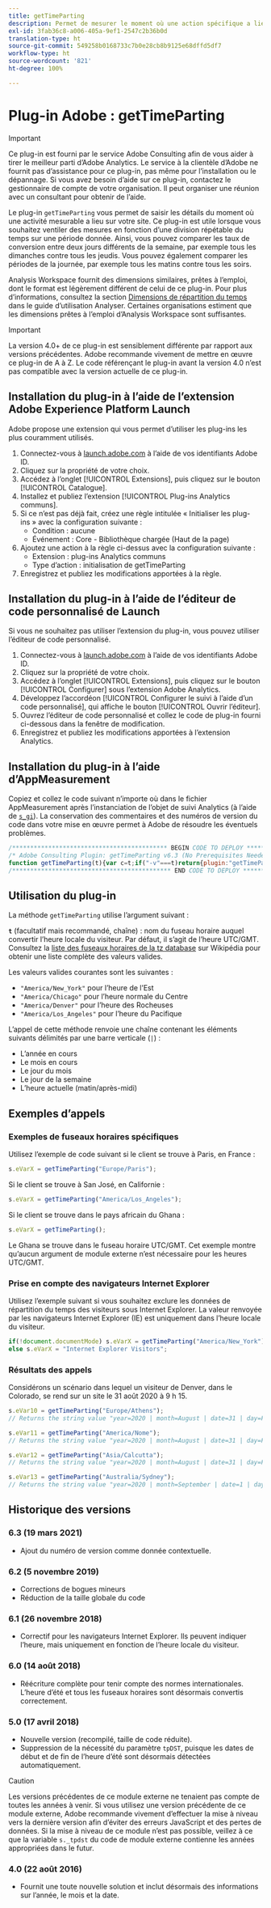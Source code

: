 ```yaml
---
title: getTimeParting
description: Permet de mesurer le moment où une action spécifique a lieu.
exl-id: 3fab36c8-a006-405a-9ef1-2547c2b36b0d
translation-type: ht
source-git-commit: 549258b0168733c7b0e28cb8b9125e68dffd5df7
workflow-type: ht
source-wordcount: '821'
ht-degree: 100%

---
```


# Plug-in Adobe : getTimeParting

>[!IMPORTANT]
>
>Ce plug-in est fourni par le service Adobe Consulting afin de vous aider à tirer le meilleur parti d’Adobe Analytics. Le service à la clientèle d’Adobe ne fournit pas d’assistance pour ce plug-in, pas même pour l’installation ou le dépannage. Si vous avez besoin d’aide sur ce plug-in, contactez le gestionnaire de compte de votre organisation. Il peut organiser une réunion avec un consultant pour obtenir de l’aide.

Le plug-in `getTimeParting` vous permet de saisir les détails du moment où une activité mesurable a lieu sur votre site. Ce plug-in est utile lorsque vous souhaitez ventiler des mesures en fonction d’une division répétable du temps sur une période donnée. Ainsi, vous pouvez comparer les taux de conversion entre deux jours différents de la semaine, par exemple tous les dimanches contre tous les jeudis. Vous pouvez également comparer les périodes de la journée, par exemple tous les matins contre tous les soirs.

Analysis Workspace fournit des dimensions similaires, prêtes à l’emploi, dont le format est légèrement différent de celui de ce plug-in. Pour plus d’informations, consultez la section [Dimensions de répartition du temps](/help/analyze/analysis-workspace/components/dimensions/time-parting-dimensions.md) dans le guide d’utilisation Analyser. Certaines organisations estiment que les dimensions prêtes à l’emploi d’Analysis Workspace sont suffisantes.

>[!IMPORTANT]
>
>La version 4.0+ de ce plug-in est sensiblement différente par rapport aux versions précédentes. Adobe recommande vivement de mettre en œuvre ce plug-in de A à Z. Le code référençant le plug-in avant la version 4.0 n’est pas compatible avec la version actuelle de ce plug-in.

## Installation du plug-in à l’aide de l’extension Adobe Experience Platform Launch

Adobe propose une extension qui vous permet d’utiliser les plug-ins les plus couramment utilisés.

1. Connectez-vous à [launch.adobe.com](https://launch.adobe.com) à l’aide de vos identifiants Adobe ID.
1. Cliquez sur la propriété de votre choix.
1. Accédez à l’onglet [!UICONTROL Extensions], puis cliquez sur le bouton [!UICONTROL Catalogue].
1. Installez et publiez l’extension [!UICONTROL Plug-ins Analytics communs].
1. Si ce n’est pas déjà fait, créez une règle intitulée « Initialiser les plug-ins » avec la configuration suivante :
   * Condition : aucune
   * Événement : Core - Bibliothèque chargée (Haut de la page)
1. Ajoutez une action à la règle ci-dessus avec la configuration suivante :
   * Extension : plug-ins Analytics communs
   * Type d’action : initialisation de getTimeParting
1. Enregistrez et publiez les modifications apportées à la règle.

## Installation du plug-in à l’aide de l’éditeur de code personnalisé de Launch

Si vous ne souhaitez pas utiliser l’extension du plug-in, vous pouvez utiliser l’éditeur de code personnalisé.

1. Connectez-vous à [launch.adobe.com](https://launch.adobe.com) à l’aide de vos identifiants Adobe ID.
1. Cliquez sur la propriété de votre choix.
1. Accédez à l’onglet [!UICONTROL Extensions], puis cliquez sur le bouton [!UICONTROL Configurer] sous l’extension Adobe Analytics.
1. Développez l’accordéon [!UICONTROL Configurer le suivi à l’aide d’un code personnalisé], qui affiche le bouton [!UICONTROL Ouvrir l’éditeur].
1. Ouvrez l’éditeur de code personnalisé et collez le code de plug-in fourni ci-dessous dans la fenêtre de modification.
1. Enregistrez et publiez les modifications apportées à l’extension Analytics.

## Installation du plug-in à l’aide d’AppMeasurement

Copiez et collez le code suivant n’importe où dans le fichier AppMeasurement après l’instanciation de l’objet de suivi Analytics (à l’aide de [`s_gi`](../functions/s-gi.md)). La conservation des commentaires et des numéros de version du code dans votre mise en œuvre permet à Adobe de résoudre les éventuels problèmes.

```js
/******************************************* BEGIN CODE TO DEPLOY *******************************************/
/* Adobe Consulting Plugin: getTimeParting v6.3 (No Prerequisites Needed) */
function getTimeParting(t){var c=t;if("-v"===t)return{plugin:"getTimeParting",version:"6.3"};a:{if("undefined"!==typeof window.s_c_il){var a=0;for(var b;a<window.s_c_il.length;a++)if(b=window.s_c_il[a],b._c&&"s_c"===b._c){a=b;break a}}a=void 0}"undefined"!==typeof a&&(a.contextData.getTimeParting="6.3");c=document.documentMode?void 0:c||"Etc/GMT";a=(new Date).toLocaleDateString("en-US",{timeZone:c,minute:"numeric",hour:"numeric",weekday:"long",day:"numeric",year:"numeric",month:"long"});a=/([a-zA-Z]+).*?([a-zA-Z]+).*?([0-9]+).*?([0-9]+)(.*?)([0-9])(.*)/.exec(a);return"year="+a[4]+" | month="+a[2]+" | date="+a[3]+" | day="+a[1]+" | time="+(a[6]+a[7])};
/******************************************** END CODE TO DEPLOY ********************************************/
```

## Utilisation du plug-in

La méthode `getTimeParting` utilise l’argument suivant :

**`t`** (facultatif mais recommandé, chaîne) : nom du fuseau horaire auquel convertir l’heure locale du visiteur.  Par défaut, il s’agit de l’heure UTC/GMT. Consultez la [liste des fuseaux horaires de la tz database](https://en.wikipedia.org/wiki/List_of_tz_database_time_zones) sur Wikipédia pour obtenir une liste complète des valeurs valides.

Les valeurs valides courantes sont les suivantes :

* `"America/New_York"` pour l’heure de l’Est
* `"America/Chicago"` pour l’heure normale du Centre
* `"America/Denver"` pour l’heure des Rocheuses
* `"America/Los_Angeles"` pour l’heure du Pacifique

L’appel de cette méthode renvoie une chaîne contenant les éléments suivants délimités par une barre verticale (`|`) :

* L’année en cours
* Le mois en cours
* Le jour du mois
* Le jour de la semaine
* L’heure actuelle (matin/après-midi)

## Exemples d’appels

### Exemples de fuseaux horaires spécifiques

Utilisez l’exemple de code suivant si le client se trouve à Paris, en France :

```js
s.eVarX = getTimeParting("Europe/Paris");
```

Si le client se trouve à San José, en Californie :

```js
s.eVarX = getTimeParting("America/Los_Angeles");
```

Si le client se trouve dans le pays africain du Ghana :

```js
s.eVarX = getTimeParting();
```

Le Ghana se trouve dans le fuseau horaire UTC/GMT. Cet exemple montre quʼaucun argument de module externe nʼest nécessaire pour les heures UTC/GMT.

### Prise en compte des navigateurs Internet Explorer

Utilisez lʼexemple suivant si vous souhaitez exclure les données de répartition du temps des visiteurs sous Internet Explorer. La valeur renvoyée par les navigateurs Internet Explorer (IE) est uniquement dans lʼheure locale du visiteur.

```js
if(!document.documentMode) s.eVarX = getTimeParting("America/New_York");
else s.eVarX = "Internet Explorer Visitors";
```

### Résultats des appels

Considérons un scénario dans lequel un visiteur de Denver, dans le Colorado, se rend sur un site le 31 août 2020 à 9 h 15.

```js
s.eVar10 = getTimeParting("Europe/Athens");
// Returns the string value "year=2020 | month=August | date=31 | day=Friday | time=6:15 PM"

s.eVar11 = getTimeParting("America/Nome");
// Returns the string value "year=2020 | month=August | date=31 | day=Friday | time=6:15 AM"

s.eVar12 = getTimeParting("Asia/Calcutta");
// Returns the string value "year=2020 | month=August | date=31 | day=Friday | time=8:45 PM"

s.eVar13 = getTimeParting("Australia/Sydney");
// Returns the string value "year=2020 | month=September | date=1 | day=Saturday | time=1:15 AM"
```

## Historique des versions

### 6.3 (19 mars 2021)

* Ajout du numéro de version comme donnée contextuelle.

### 6.2 (5 novembre 2019)

* Corrections de bogues mineurs
* Réduction de la taille globale du code

### 6.1 (26 novembre 2018)

* Correctif pour les navigateurs Internet Explorer. Ils peuvent indiquer l’heure, mais uniquement en fonction de l’heure locale du visiteur.

### 6.0 (14 août 2018)

* Réécriture complète pour tenir compte des normes internationales. L’heure d’été et tous les fuseaux horaires sont désormais convertis correctement.

### 5.0 (17 avril 2018)

* Nouvelle version (recompilé, taille de code réduite).
* Suppression de la nécessité du paramètre `tpDST`, puisque les dates de début et de fin de l’heure d’été sont désormais détectées automatiquement.

>[!CAUTION]
>
>Les versions précédentes de ce module externe ne tenaient pas compte de toutes les années à venir. Si vous utilisez une version précédente de ce module externe, Adobe recommande vivement dʼeffectuer la mise à niveau vers la dernière version afin dʼéviter des erreurs JavaScript et des pertes de données. Si la mise à niveau de ce module nʼest pas possible, veillez à ce que la variable `s._tpdst` du code de module externe contienne les années appropriées dans le futur.

### 4.0 (22 août 2016)

* Fournit une toute nouvelle solution et inclut désormais des informations sur l’année, le mois et la date.
